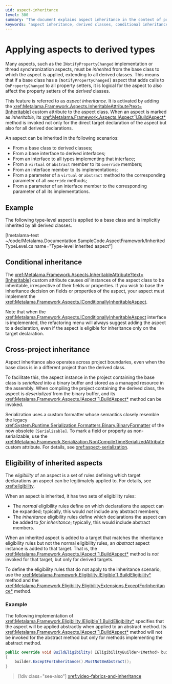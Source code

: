 ```yaml
---
uid: aspect-inheritance
level: 300
summary: "The document explains aspect inheritance in the context of programming. It details how aspects can be inherited from base to derived classes, and how to implement conditional inheritance. It also discusses cross-project inheritance, eligibility of inherited aspects, and provides examples. "
keywords: "aspect inheritance, derived classes, conditional inheritance, cross-project inheritance, eligibility of inherited aspects, inheritable attribute, Metalama, IConditionallyInheritableAspect, BuildAspect method, serialization"
---
```


# Applying aspects to derived types

Many aspects, such as the `INotifyPropertyChanged` implementation or thread synchronization aspects, must be _inherited_ from the base class to which the aspect is applied, extending to all derived classes. This means that if a base class has a `[NotifyPropertyChanged]` aspect that adds calls to `OnPropertyChanged` to all property setters, it is logical for the aspect to also affect the property setters of the _derived_ classes.

This feature is referred to as _aspect inheritance_. It is activated by adding the <xref:Metalama.Framework.Aspects.InheritableAttribute?text=[Inheritable]> custom attribute to the aspect class. When an aspect is marked as _inheritable_, its <xref:Metalama.Framework.Aspects.IAspect`1.BuildAspect*> method is invoked not only for the direct target declaration of the aspect but also for all derived declarations.

An aspect can be inherited in the following scenarios:

* From a base class to derived classes;
* From a base interface to derived interfaces;
* From an interface to all types implementing that interface;
* From a `virtual` or `abstract` member to its `override` members;
* From an interface member to its implementations;
* From a parameter of a `virtual` or `abstract` method to the corresponding parameter of all `override` methods;
* From a parameter of an interface member to the corresponding parameter of all its implementations.

## Example

The following type-level aspect is applied to a base class and is implicitly inherited by all derived classes.

[!metalama-test ~/code/Metalama.Documentation.SampleCode.AspectFramework/InheritedTypeLevel.cs name="Type-level inherited aspect"]

## Conditional inheritance

The <xref:Metalama.Framework.Aspects.InheritableAttribute?text=[Inheritable]> custom attribute causes _all_ instances of the aspect class to be inheritable, irrespective of their fields or properties. If you wish to base the inheritance decision on fields or properties of the aspect, your aspect must implement the <xref:Metalama.Framework.Aspects.IConditionallyInheritableAspect>.

Note that when the <xref:Metalama.Framework.Aspects.IConditionallyInheritableAspect> interface is implemented, the refactoring menu will always suggest adding the aspect to a declaration, even if the aspect is eligible for inheritance only on the target declaration.

## Cross-project inheritance

Aspect inheritance also operates across project boundaries, even when the base class is in a different project than the derived class.

To facilitate this, the aspect instance in the project containing the base class is _serialized_ into a binary buffer and stored as a managed resource in the assembly. When compiling the project containing the derived class, the aspect is _deserialized_ from the binary buffer, and its <xref:Metalama.Framework.Aspects.IAspect`1.BuildAspect*> method can be invoked.

Serialization uses a custom formatter whose semantics closely resemble the legacy <xref:System.Runtime.Serialization.Formatters.Binary.BinaryFormatter> of the now obsolete `[Serializable]`. To mark a field or property as non-serializable, use the <xref:Metalama.Framework.Serialization.NonCompileTimeSerializedAttribute> custom attribute. For details, see <xref:aspect-serialization>.

## Eligibility of inherited aspects

The _eligibility_ of an aspect is a set of rules defining which target declarations an aspect can be legitimately applied to. For details, see <xref:eligibility>.

When an aspect is inherited, it has two sets of eligibility rules:

* The _normal_ eligibility rules define on which declarations the aspect can be expanded; typically, this would _not_ include any abstract members;
* The _inheritance_ eligibility rules define which declarations the aspect can be added to _for inheritance_; typically, this would include abstract members.

When an inherited aspect is added to a target that matches the inheritance eligibility rules but not the normal eligibility rules, an _abstract_ aspect instance is added to that target. That is, the <xref:Metalama.Framework.Aspects.IAspect`1.BuildAspect*> method is _not_ invoked for that target, but only for derived targets.

To define the eligibility rules that do not apply to the inheritance scenario, use the <xref:Metalama.Framework.Eligibility.IEligible`1.BuildEligibility*> method and the <xref:Metalama.Framework.Eligibility.EligibilityExtensions.ExceptForInheritance*> method.

### Example

The following implementation of <xref:Metalama.Framework.Eligibility.IEligible`1.BuildEligibility*> specifies that the aspect will be applied abstractly when applied to an abstract method. Its <xref:Metalama.Framework.Aspects.IAspect`1.BuildAspect*> method will not be invoked for the abstract method but only for methods implementing the abstract method.

```cs
public override void BuildEligibility( IEligibilityBuilder<IMethod> builder )
{
    builder.ExceptForInheritance().MustNotBeAbstract();
}
```

> [!div class="see-also"]
> <xref:video-fabrics-and-inheritance>


